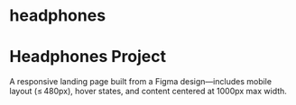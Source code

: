 # headphones
# Headphones Project

A responsive landing page built from a Figma design—includes mobile layout (≤ 480px), hover states, and content centered at 1000px max width.

